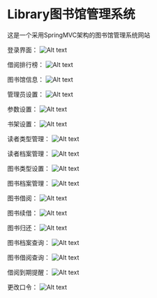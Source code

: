 # Library图书馆管理系统

这是一个采用SpringMVC架构的图书馆管理系统网站

登录界面：
![Alt text](https://github.com/LxdAlpha/Library/raw/master/image/1.png)

借阅排行榜：
![Alt text](https://github.com/LxdAlpha/Library/raw/master/image/2.png)

图书馆信息：
![Alt text](https://github.com/LxdAlpha/Library/raw/master/image/3.png)

管理员设置：
![Alt text](https://github.com/LxdAlpha/Library/raw/master/image/4.png)

参数设置：
![Alt text](https://github.com/LxdAlpha/Library/raw/master/image/5.png)

书架设置：
![Alt text](https://github.com/LxdAlpha/Library/raw/master/image/6.png)

读者类型管理：
![Alt text](https://github.com/LxdAlpha/Library/raw/master/image/7.png)

读者档案管理：
![Alt text](https://github.com/LxdAlpha/Library/raw/master/image/8.png)

图书类型设置：
![Alt text](https://github.com/LxdAlpha/Library/raw/master/image/9.png)

图书档案管理：
![Alt text](https://github.com/LxdAlpha/Library/raw/master/image/10.png)

图书借阅：
![Alt text](https://github.com/LxdAlpha/Library/raw/master/image/11.png)

图书续借：
![Alt text](https://github.com/LxdAlpha/Library/raw/master/image/12.png)

图书归还：
![Alt text](https://github.com/LxdAlpha/Library/raw/master/image/13.png)

图书档案查询：
![Alt text](https://github.com/LxdAlpha/Library/raw/master/image/14.png)

图书借阅查询：
![Alt text](https://github.com/LxdAlpha/Library/raw/master/image/15.png)

借阅到期提醒：
![Alt text](https://github.com/LxdAlpha/Library/raw/master/image/16.png)

更改口令：
![Alt text](https://github.com/LxdAlpha/Library/raw/master/image/17.png)


